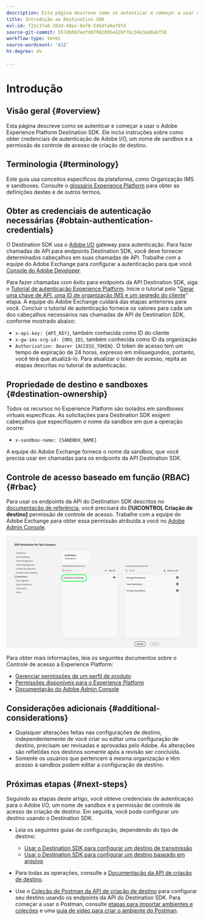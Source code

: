 ```yaml
---
description: Esta página descreve como se autenticar e começar a usar o Adobe Experience Platform Destination SDK. Ele inclui instruções sobre como obter credenciais de autenticação de Adobe I/O, um nome de sandbox e a permissão de controle de acesso de criação de destino.
title: Introdução ao Destination SDK
exl-id: f22c37a8-202d-49ac-9af0-545dfa9af8fd
source-git-commit: 557db5b7eefdd7902895e428f7bc34e3ad8a6f58
workflow-type: tm+mt
source-wordcount: '612'
ht-degree: 4%

---
```


# Introdução

## Visão geral {#overview}

Esta página descreve como se autenticar e começar a usar o Adobe Experience Platform Destination SDK. Ele inclui instruções sobre como obter credenciais de autenticação de Adobe I/O, um nome de sandbox e a permissão de controle de acesso de criação de destino.

## Terminologia {#terminology}

Este guia usa conceitos específicos da plataforma, como Organização IMS e sandboxes. Consulte o [glossário Experience Platform](https://experienceleague.adobe.com/docs/experience-platform/landing/glossary.html?lang=pt-BR) para obter as definições destes e de outros termos.

## Obter as credenciais de autenticação necessárias {#obtain-authentication-credentials}

O Destination SDK usa o [Adobe I/O](https://www.adobe.io/) gateway para autenticação. Para fazer chamadas de API para endpoints Destination SDK, você deve fornecer determinados cabeçalhos em suas chamadas de API. Trabalhe com a equipe do Adobe Exchange para configurar a autenticação para que você [Console do Adobe Developer](https://developer.adobe.com/console).

Para fazer chamadas com êxito para endpoints da API Destination SDK, siga o [Tutorial de autenticação Experience Platform](https://experienceleague.adobe.com/docs/experience-platform/landing/platform-apis/api-authentication.html). Inicie o tutorial pelo &quot;[Gerar uma chave de API, uma ID de organização IMS e um segredo do cliente](https://experienceleague.adobe.com/docs/experience-platform/landing/platform-apis/api-authentication.html#api-ims-secret)&quot; etapa. A equipe do Adobe Exchange cuidará das etapas anteriores para você. Concluir o tutorial de autenticação fornece os valores para cada um dos cabeçalhos necessários nas chamadas de API de Destination SDK, conforme mostrado abaixo:

* `x-api-key: {API_KEY}`, também conhecida como ID do cliente
* `x-gw-ims-org-id: {ORG_ID}`, também conhecida como ID da organização
* `Authorization: Bearer {ACCESS_TOKEN}`. O token de acesso tem um tempo de expiração de 24 horas, expresso em milissegundos, portanto, você terá que atualizá-lo. Para atualizar o token de acesso, repita as etapas descritas no tutorial de autenticação.

<!--

### Obtain `Authorization: Bearer {ACCESS_TOKEN}`

To obtain the `{ACCESS_TOKEN}`, you must generate a JWT token and exchange it for the access token. Follow the steps below:

1. Follow the instructions in the [Generate JWT section](https://www.adobe.io/apis/experienceplatform/console/docs.html#!AdobeDocs/adobeio-console/master/credentials.md) in the credentials guide.
2. Follow the instructions in [Step 3: try it](https://www.adobe.io/authentication/auth-methods.html#!AdobeDocs/adobeio-auth/master/AuthenticationOverview/ServiceAccountIntegration.md) in the Service account connection guide.

You now have the required authentication headers `x-api-key: {API_KEY}`, `x-gw-ims-org-id: {ORG_ID}`, and `Authorization: Bearer {ACCESS_TOKEN}`.

>[!NOTE]
>
>The access token has an expiration time of 24 hours, expressed in milliseconds, so you will have to refresh it. To refresh the access token, repeat the steps outlined in this section.

-->

## Propriedade de destino e sandboxes {#destination-ownership}

Todos os recursos no Experience Platform são isolados em sandboxes virtuais específicas. As solicitações para Destination SDK exigem cabeçalhos que especifiquem o nome da sandbox em que a operação ocorre:

* `x-sandbox-name: {SANDBOX_NAME}`

A equipe do Adobe Exchange fornece o nome da sandbox, que você precisa usar em chamadas para os endpoints da API Destination SDK.

## Controle de acesso baseado em função (RBAC) {#rbac}

Para usar os endpoints da API do Destination SDK descritos no [documentação de referência](./configuration-options.md), você precisará do **[!UICONTROL Criação de destino]** permissão de controle de acesso. Trabalhe com a equipe do Adobe Exchange para obter essa permissão atribuída a você no [Adobe Admin Console](https://adminconsole.adobe.com/).

![Permissão de criação de destino](./assets/destination-authoring-permission.png)

Para obter mais informações, leia os seguintes documentos sobre o Controle de acesso a Experience Platform:

* [Gerenciar permissões de um perfil de produto](/help/access-control/ui/permissions.md)
* [Permissões disponíveis para o Experience Platform](/help/access-control/home.md#permissions)
* [Documentação do Adobe Admin Console](https://helpx.adobe.com/br/enterprise/using/admin-console.html)

## Considerações adicionais {#additional-considerations}

* Quaisquer alterações feitas nas configurações de destino, independentemente de você criar ou editar uma configuração de destino, precisam ser revisadas e aprovadas pelo Adobe. As alterações são refletidas nos destinos somente após a revisão ser concluída.
* Somente os usuários que pertencem à mesma organização e têm acesso à sandbox podem editar a configuração de destino.

## Próximas etapas {#next-steps}

Seguindo as etapas deste artigo, você obteve credenciais de autenticação para o Adobe I/O, um nome de sandbox e a permissão de controle de acesso de criação de destino. Em seguida, você pode configurar um destino usando o Destination SDK.

* Leia os seguintes guias de configuração, dependendo do tipo de destino:

   * [Usar o Destination SDK para configurar um destino de transmissão](./configure-destination-instructions.md)
   * [Usar o Destination SDK para configurar um destino baseado em arquivo](./configure-file-based-destination-instructions.md)

* Para todas as operações, consulte a [Documentação da API de criação de destino](https://www.adobe.io/experience-platform-apis/references/destination-authoring/).
* Use o [Coleção de Postman da API de criação de destino](https://github.com/adobe/experience-platform-postman-samples/blob/master/apis/experience-platform/Destination%20Authoring%20API.postman_collection.json) para configurar seu destino usando os endpoints da API do Destination SDK. Para começar a usar o Postman, consulte [etapas para importar ambientes e coleções](https://learning.postman.com/docs/getting-started/importing-and-exporting-data/) e uma [guia de vídeo para criar o ambiente do Postman](https://video.tv.adobe.com/v/28832).
